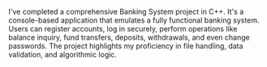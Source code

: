 I've completed a comprehensive Banking System project in C++. It's a console-based application that emulates a fully functional banking system. Users can register accounts, log in securely, perform operations like balance inquiry, fund transfers, deposits, withdrawals, and even change passwords. The project highlights my proficiency in file handling, data validation, and algorithmic logic.
